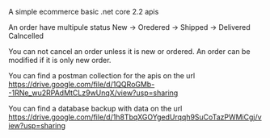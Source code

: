 ﻿A simple ecommerce basic .net core 2.2 apis

An order have multipule status
New -> Oredered -> Shipped -> Delivered
Calncelled

You can not cancel an order unless it is new or ordered.
An order can be modified if it is only new order.

You can find a postman collection for the apis on the url
https://drive.google.com/file/d/1QQRoGMb--1RNe_wu2RPAdMtCLz9wUnqX/view?usp=sharing

You can find a database backup with data on the url
https://drive.google.com/file/d/1h8TbqXGOYgedUrqqh9SuCoTazPWMiCgj/view?usp=sharing
